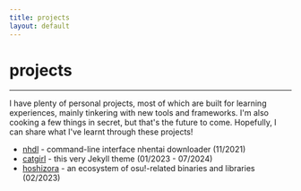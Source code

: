```yaml
---
title: projects
layout: default
---
```


<div class="title">
    <h1>projects</h1>
    <hr />
</div>

I have plenty of personal projects, most of which are built for learning experiences, mainly tinkering with new tools and frameworks. I'm also cooking a few things in secret, but that's the future to come. Hopefully, I can share what I've learnt through these projects!

-   [nhdl](projects/nhdl) - command-line interface nhentai downloader (11/2021)
-   [catgirl](projects/catgirl) - this very Jekyll theme (01/2023 - 07/2024)
-   [hoshizora](projects/hoshizora) - an ecosystem of osu!-related binaries and libraries (02/2023)

